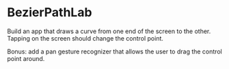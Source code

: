 # BezierPathLab

Build an app that draws a curve from one end of the screen to the other. Tapping on the screen should change the control point.

Bonus: add a pan gesture recognizer that allows the user to drag the control point around.
